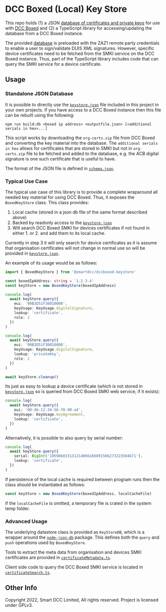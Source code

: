 # DCC Boxed (Local) Key Store

This repo holds (1) a JSON [database of certificates and private keys][keystore]
for use with [DCC Boxed][boxed] and (2) a TypeScript library for
accessing/updating the database from a DCC Boxed instance.

The provided [database][keystore] is preloaded with the ZAZ1 remote party
credentials to enable a user to sign/validate DUIS XML signatures. However,
specific device certificates need to be fetched from the SMKI service on the DCC
Boxed instance. Thus, part of the TypeScript library includes code that can
query the SMKI service for a device certificate.

## Usage

### Standalone JSON Database

It is possible to directly use the [`keystore.json`][keystore] file included in
this project in your own projects. If you have access to a DCC Boxed instance
then this file can be rebuilt using the following:

```
npm run build:db <boxed ip address> <outputfile.json> [<additional serials in hex>...]
```

This script works by downloading the `org-certs.zip` file from DCC Boxed and
converting the key material into the database. The `additional serials in hex`
allows for certificates that are stored in SMKI but not in `org-certs.zip` file
to be fetched and added to the database, e.g. the ACB digital signature is one
such certificate that is useful to have.

The format of the JSON file is defined in [`schema.json`](./schema.json).

### Typical Use Case

The typical use case of this library is to provide a complete wraparound all
needed key material for using DCC Boxed. Thus, it exposes the `BoxedKeyStore`
class. This class provides:

  1. Local cache (stored in a json db file of the same format described above)
  2. Backed by readonly access to the [`keystore.json`][keystore]
  3. Will search DCC Boxed SMKI for devices certificates if not found in either 1. or 2. and add them to its local cache.

Currently in step 3 it will only search for device certificates as it is assume
that organisation certificates will not change in normal use so will be provided
in [`keystore.json`][keystore].

An example of its usage would be as follows:

```typescript
import { BoxedKeyStore } from '@smartdcc/dccboxed-keystore'

const boxedIpAddress: string = '1.2.3.4'
const keyStore = new BoxedKeyStore(boxedIpAddress)

console.log(
  await keyStore.query({
    eui: '90B3D51F30010000',
    keyUsage: KeyUsage.digitalSignature,
    lookup: 'certificate',
    role: 2
  })
)

console.log(
  await keyStore.query({
    eui: '90B3D51F30010000',
    keyUsage: KeyUsage.digitalSignature,
    lookup: 'privateKey',
    role: 2
  })
)

await keyStore.cleanup()
```

Its just as easy to lookup a device certificate (which is not stored in
[`keystore.json`][keystore] so is queried from DCC Boxed SMKI web service, if it
exists):

```typescript
console.log(
  await keyStore.query({
    eui: '00-db-12-34-56-78-90-a4',
    keyUsage: KeyUsage.keyAgreement,
    lookup: 'certificate',
  })
)
```

Alternatively, it is possible to also query by serial number:

```typescript
console.log(
  await keyStore.query({
    serial: BigInt('105986833131214866166891566273223584671'),
    lookup: 'certificate',
  })
)
```

If persistence of the local cache is required between program runs then the
class should be instantiated as follows:

```typescript
const keyStore = new BoxedKeyStore(boxedIpAddress, localCacheFile)
```

If the `localCacheFile` is omitted, a temporary file is crated in the system temp
folder.

### Advanced Usage

The underlying datastore class is provided as `KeyStoreDB`, which is a wrapper
around the [`node-json-db`][node-json-db] package. This defines both the `query`
and `push` operations used by `BoxedKeyStore`.

Tools to extract the meta data from organisation and devices SMKI
certificates are provided in
[`certificateMetadata.ts`](./src/certificateMetadata.ts).

Client side code to query the DCC Boxed SMKI service is located in
[`certificateSearch.ts`](./src/certificateSearch.ts).

## Other Info

Copyright 2022, Smart DCC Limited, All rights reserved. Project is licensed under GPLv3.

[duis]: https://smartenergycodecompany.co.uk/the-smart-energy-code-2/ 'Smart Energy Code'
[boxed]: https://www.smartdcc.co.uk/our-smart-network/network-products-services/dcc-boxed/ 'DCC Boxed'
[keystore]: ./keystore.json 'JSON Key Store'
[node-json-db]: https://github.com/Belphemur/node-json-db 'GitHub: Belphemur/node-json-db'